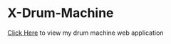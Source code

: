 # X-Drum-Machine
[Click Here](https://chukajoseph99.github.io/X-Drum-Machine/) to view my drum machine web application
